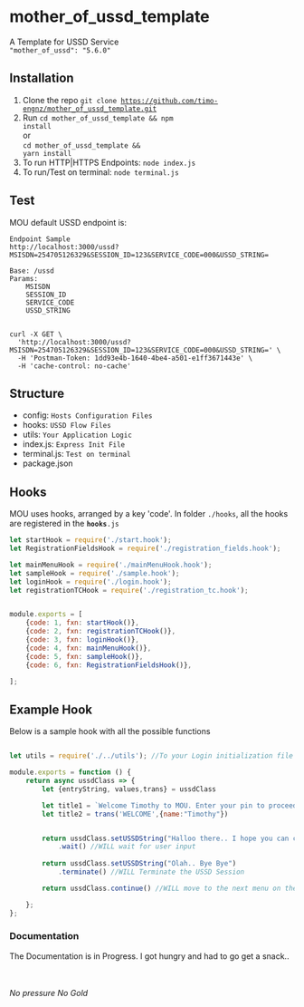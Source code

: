 # mother_of_ussd_template
A Template for USSD Service     
<code>"mother_of_ussd": "5.6.0"</code>


## Installation
  1. Clone the repo <code>git clone https://github.com/timo-engnz/mother_of_ussd_template.git</code>
  2. Run <code>cd mother_of_ussd_template && npm install</code><br/>or<br/><code>cd mother_of_ussd_template && yarn install</code>
  3. To run HTTP|HTTPS Endpoints: <code>node index.js</code>
  4. To run/Test on terminal: <code>node terminal.js</code>
  
## Test
MOU default USSD endpoint is:
```
Endpoint Sample
http://localhost:3000/ussd?MSISDN=254705126329&SESSION_ID=123&SERVICE_CODE=000&USSD_STRING=

Base: /ussd
Params:
    MSISDN
    SESSION_ID
    SERVICE_CODE
    USSD_STRING
    
```

```
curl -X GET \
  'http://localhost:3000/ussd?MSISDN=254705126329&SESSION_ID=123&SERVICE_CODE=000&USSD_STRING=' \
  -H 'Postman-Token: 1dd93e4b-1640-4be4-a501-e1ff3671443e' \
  -H 'cache-control: no-cache'
```

## Structure
- config: <code>Hosts Configuration Files</code>
- hooks:  <code>USSD Flow Files</code>
- utils: <code>Your Application Logic</code>
- index.js: <code>Express Init File</code>
- terminal.js: <code>Test on terminal</code>
-  package.json 

## Hooks
MOU uses hooks, arranged by a key 'code'. In folder <code>./hooks</code>, all the hooks are registered in the <code>__hooks__.js</code>

```javascript
let startHook = require('./start.hook');
let RegistrationFieldsHook = require('./registration_fields.hook');

let mainMenuHook = require('./mainMenuHook.hook');
let sampleHook = require('./sample.hook');
let loginHook = require('./login.hook');
let registrationTCHook = require('./registration_tc.hook');


module.exports = [
    {code: 1, fxn: startHook()},
    {code: 2, fxn: registrationTCHook()},
    {code: 3, fxn: loginHook()},
    {code: 4, fxn: mainMenuHook()},
    {code: 5, fxn: sampleHook()},
    {code: 6, fxn: RegistrationFieldsHook()},

];

```
## Example Hook
Below is a sample hook with all the possible functions
```javascript

let utils = require('./../utils'); //To your Login initialization file

module.exports = function () {
    return async ussdClass => {
        let {entryString, values,trans} = ussdClass

        let title1 = `Welcome Timothy to MOU. Enter your pin to proceed`;
        let title2 = trans('WELCOME',{name:"Timothy"})


        return ussdClass.setUSSDString("Halloo there.. I hope you can continue from here")
            .wait() //WILL wait for user input
        
        return ussdClass.setUSSDString("Olah.. Bye Bye")
            .terminate() //WILL Terminate the USSD Session 

        return ussdClass.continue() //WILL move to the next menu on the hooks flow 

    };
};


```


### Documentation
The Documentation is in Progress. I got hungry and had to go get a snack..

<br/><br/>
*No pressure No Gold*